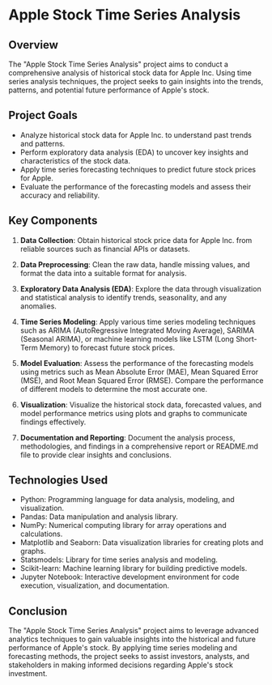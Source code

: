 # Apple Stock Time Series Analysis

## Overview

The "Apple Stock Time Series Analysis" project aims to conduct a comprehensive analysis of historical stock data for Apple Inc. Using time series analysis techniques, the project seeks to gain insights into the trends, patterns, and potential future performance of Apple's stock.

## Project Goals

- Analyze historical stock data for Apple Inc. to understand past trends and patterns.
- Perform exploratory data analysis (EDA) to uncover key insights and characteristics of the stock data.
- Apply time series forecasting techniques to predict future stock prices for Apple.
- Evaluate the performance of the forecasting models and assess their accuracy and reliability.

## Key Components

1. **Data Collection**: Obtain historical stock price data for Apple Inc. from reliable sources such as financial APIs or datasets.
   
2. **Data Preprocessing**: Clean the raw data, handle missing values, and format the data into a suitable format for analysis.

3. **Exploratory Data Analysis (EDA)**: Explore the data through visualization and statistical analysis to identify trends, seasonality, and any anomalies.

4. **Time Series Modeling**: Apply various time series modeling techniques such as ARIMA (AutoRegressive Integrated Moving Average), SARIMA (Seasonal ARIMA), or machine learning models like LSTM (Long Short-Term Memory) to forecast future stock prices.

5. **Model Evaluation**: Assess the performance of the forecasting models using metrics such as Mean Absolute Error (MAE), Mean Squared Error (MSE), and Root Mean Squared Error (RMSE). Compare the performance of different models to determine the most accurate one.

6. **Visualization**: Visualize the historical stock data, forecasted values, and model performance metrics using plots and graphs to communicate findings effectively.

7. **Documentation and Reporting**: Document the analysis process, methodologies, and findings in a comprehensive report or README.md file to provide clear insights and conclusions.

## Technologies Used

- Python: Programming language for data analysis, modeling, and visualization.
- Pandas: Data manipulation and analysis library.
- NumPy: Numerical computing library for array operations and calculations.
- Matplotlib and Seaborn: Data visualization libraries for creating plots and graphs.
- Statsmodels: Library for time series analysis and modeling.
- Scikit-learn: Machine learning library for building predictive models.
- Jupyter Notebook: Interactive development environment for code execution, visualization, and documentation.

## Conclusion

The "Apple Stock Time Series Analysis" project aims to leverage advanced analytics techniques to gain valuable insights into the historical and future performance of Apple's stock. By applying time series modeling and forecasting methods, the project seeks to assist investors, analysts, and stakeholders in making informed decisions regarding Apple's stock investment.
